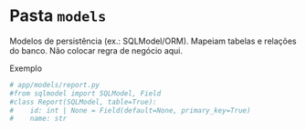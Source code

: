 # Pasta `models`

Modelos de persistência (ex.: SQLModel/ORM). Mapeiam tabelas e relações do banco. Não colocar regra de negócio aqui.

Exemplo
```python
# app/models/report.py
#from sqlmodel import SQLModel, Field
#class Report(SQLModel, table=True):
#    id: int | None = Field(default=None, primary_key=True)
#    name: str
```
